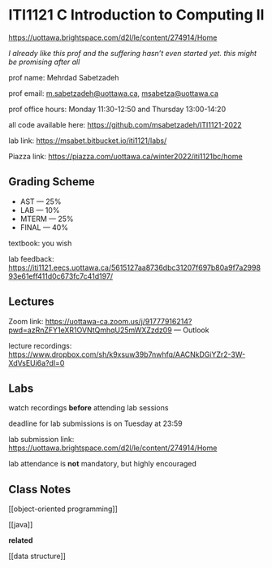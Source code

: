 # ITI1121 C Introduction to Computing II

<https://uottawa.brightspace.com/d2l/le/content/274914/Home>

_I already like this prof and the suffering hasn’t even started yet. this might be promising after all_

prof name: Mehrdad Sabetzadeh

prof email: <m.sabetzadeh@uottawa.ca>, <msabetza@uottawa.ca>

prof office hours: Monday 11:30-12:50 and Thursday 13:00-14:20

all code available here: https://github.com/msabetzadeh/ITI1121-2022

lab link: <https://msabet.bitbucket.io/iti1121/labs/>

Piazza link: <https://piazza.com/uottawa.ca/winter2022/iti1121bc/home>

## Grading Scheme

- AST &mdash; 25%
- LAB &mdash; 10%
- MTERM &mdash; 25%
- FINAL &mdash; 40%

textbook: you wish

lab feedback: <https://iti1121.eecs.uottawa.ca/5615127aa8736dbc31207f697b80a9f7a299893e61eff411d0c673fc7c41d197/>

## Lectures

Zoom link: <https://uottawa-ca.zoom.us/j/91777916214?pwd=azRnZFY1eXR1OVNtQmhqU25mWXZzdz09> &mdash; Outlook

lecture recordings: <https://www.dropbox.com/sh/k9xsuw39b7nwhfq/AACNkDGiYZr2-3W-XdVsEUi6a?dl=0>

## Labs

watch recordings **before** attending lab sessions

deadline for lab submissions is on Tuesday at 23:59

lab submission link: <https://uottawa.brightspace.com/d2l/le/content/274914/Home>

lab attendance is **not** mandatory, but highly encouraged

## Class Notes

[[object-oriented programming]]

[[java]]

**related**

[[data structure]]
